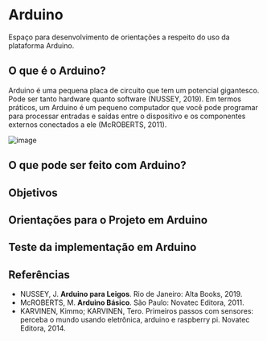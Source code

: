 # **Arduino**

Espaço para desenvolvimento de orientações a respeito do uso da plataforma Arduino.

## O que é o Arduino?
Arduino é uma pequena placa de circuito que tem um potencial gigantesco. Pode ser tanto hardware quanto software (NUSSEY, 2019). Em termos práticos, um Arduino é um pequeno computador que você pode programar para processar entradas e saídas entre o dispositivo e os componentes externos conectados a ele (McROBERTS, 2011).

![image](https://github.com/LPATROCINIO1969/Arduino/assets/79651078/486fa97a-5af3-4019-bb10-cbbcbddc0450)


## O que pode ser feito com Arduino?

## Objetivos

## Orientações para o Projeto em Arduino

## Teste da implementação em Arduino

## Referências
+ NUSSEY, J. **Arduino para Leigos**. Rio de Janeiro: Alta Books, 2019.
+ McROBERTS, M. **Arduino Básico**. São Paulo: Novatec Editora, 2011.
+ KARVINEN, Kimmo; KARVINEN, Tero. Primeiros passos com sensores: perceba o mundo usando eletrônica, arduino e raspberry pi. Novatec Editora, 2014.



